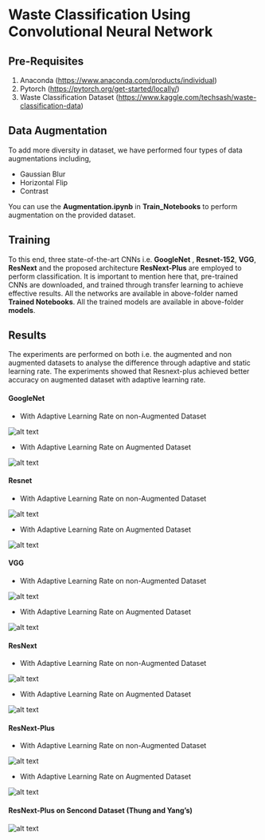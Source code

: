 # Waste Classification Using Convolutional Neural Network

## Pre-Requisites
1. Anaconda (https://www.anaconda.com/products/individual)
2. Pytorch (https://pytorch.org/get-started/locally/)
3. Waste Classification Dataset (https://www.kaggle.com/techsash/waste-classification-data)

## Data Augmentation

To add more diversity in dataset, we have performed four types of data augmentations including,

- Gaussian Blur
- Horizontal Flip
- Contrast

You can use the **Augmentation.ipynb** in **Train_Notebooks** to perform augmentation on the provided dataset.

## Training

To this end, three state-of-the-art CNNs i.e. **GoogleNet** , **Resnet-152**, **VGG**, **ResNext** and the proposed architecture **ResNext-Plus** are employed to perform classification. It is important to mention here that, pre-trained CNNs are downloaded, and trained through transfer learning to achieve effective results. All the networks are available in above-folder named **Trained Notebooks**. All the trained models are available in above-folder **models**.

## Results
The experiments are performed on both i.e. the augmented and non augmented datasets to analyse the difference through adaptive and static learning rate. The experiments showed that Resnext-plus achieved better accuracy on augmented dataset with adaptive learning rate.

#### GoogleNet
- With Adaptive Learning Rate on non-Augmented Dataset

![alt text](https://github.com/aatiibutt/waste-classification/blob/main/graph/google-non.PNG?raw=true)

- With Adaptive Learning Rate on Augmented Dataset

![alt text](https://github.com/aatiibutt/waste-classification/blob/main/graph/google-aug.PNG?raw=true)

#### Resnet

- With Adaptive Learning Rate on non-Augmented Dataset

![alt text](https://github.com/aatiibutt/waste-classification/blob/main/graph/res-non.PNG?raw=true)

- With Adaptive Learning Rate on Augmented Dataset

![alt text](https://github.com/aatiibutt/waste-classification/blob/main/graph/res-aug.PNG?raw=true)

#### VGG

- With Adaptive Learning Rate on non-Augmented Dataset

![alt text](https://github.com/aatiibutt/waste-classification/blob/main/graph/vgg-non.PNG?raw=true)

- With Adaptive Learning Rate on Augmented Dataset

![alt text](https://github.com/aatiibutt/waste-classification/blob/main/graph/vgg-aug.PNG?raw=true)

#### ResNext

- With Adaptive Learning Rate on non-Augmented Dataset

![alt text](https://github.com/aatiibutt/waste-classification/blob/main/graph/resnxt-non.PNG?raw=true)

- With Adaptive Learning Rate on Augmented Dataset

![alt text](https://github.com/aatiibutt/waste-classification/blob/main/graph/resnxt-aug.PNG?raw=true)

#### ResNext-Plus

- With Adaptive Learning Rate on non-Augmented Dataset

![alt text](https://github.com/aatiibutt/waste-classification/blob/main/graph/resnxt-non.PNG?raw=true)

- With Adaptive Learning Rate on Augmented Dataset

![alt text](https://github.com/aatiibutt/waste-classification/blob/main/graph/respls-aug.PNG?raw=true)

#### ResNext-Plus on Sencond Dataset (Thung and Yang’s)

![alt text](https://github.com/aatiibutt/waste-classification/blob/main/graph/resnxtpls-seconddata.PNG?raw=true)

